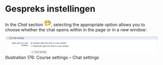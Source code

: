 # Gespreks instellingen

In the _Chat_ section ![](../../.gitbook/assets/graphics326%20%283%29.png), selecting the appropriate option allows you to choose whether the chat opens within in the page or in a new window:

![](../../.gitbook/assets/images245%20%283%29.png)Illustration 176: Course settings – Chat settings

